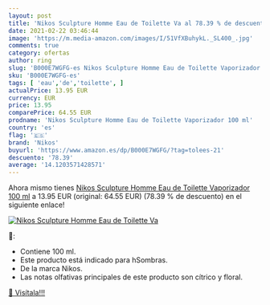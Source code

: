 ```yaml
---
layout: post
title: 'Nikos Sculpture Homme Eau de Toilette Va al 78.39 % de descuento'
date: 2021-02-22 03:46:44
image: 'https://m.media-amazon.com/images/I/51VfXBuhykL._SL400_.jpg'
comments: true
category: ofertas
author: ring
slug: 'B000E7WGFG-es Nikos Sculpture Homme Eau de Toilette Vaporizador 100 ml'
sku: 'B000E7WGFG-es'
tags: [ 'eau','de','toilette', ]
actualPrice: 13.95 EUR
currency: EUR
price: 13.95
comparePrice: 64.55 EUR
prodname: 'Nikos Sculpture Homme Eau de Toilette Vaporizador 100 ml'
country: 'es'
flag: '🇪🇸'
brand: 'Nikos'
buyurl: 'https://www.amazon.es/dp/B000E7WGFG/?tag=tolees-21'
descuento: '78.39'
average: '14.1203571428571'
---
```


Ahora mismo tienes [Nikos Sculpture Homme Eau de Toilette Vaporizador 100 ml](https://www.amazon.es/dp/B000E7WGFG/?tag=tolees-21) a 13.95 EUR (original: 64.55 EUR) (78.39 %  de descuento) en el siguiente enlace!

[![Nikos Sculpture Homme Eau de Toilette Va](https://m.media-amazon.com/images/I/51VfXBuhykL._SL400_.jpg)](https://www.amazon.es/dp/B000E7WGFG/?tag=tolees-21)

🔎:

- Contiene 100 ml.
- Este producto está indicado para hSombras.
- De la marca Nikos.
- Las notas olfativas principales de este producto son cítrico y floral.

[🛒 Visítala!!!](https://www.amazon.es/dp/B000E7WGFG/?tag=tolees-21)

